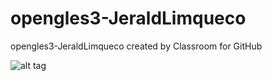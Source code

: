 # opengles3-JeraldLimqueco
opengles3-JeraldLimqueco created by Classroom for GitHub

![alt tag](https://github.com/DeLaSalleUniversity-Manila/opengles3-JeraldLimqueco/blob/master/device-2015-12-08-123602.png)
